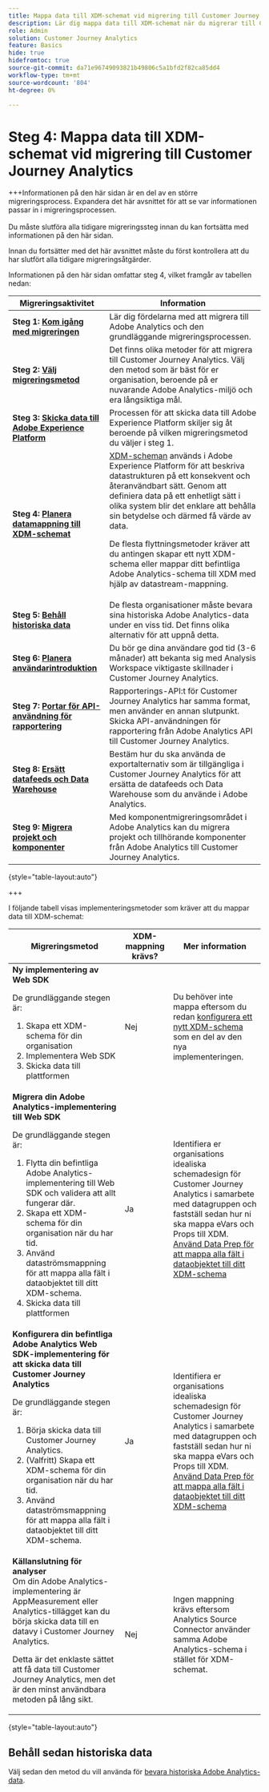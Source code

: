 ```yaml
---
title: Mappa data till XDM-schemat vid migrering till Customer Journey Analytics
description: Lär dig mappa data till XDM-schemat när du migrerar till Customer Journey Analytics
role: Admin
solution: Customer Journey Analytics
feature: Basics
hide: true
hidefromtoc: true
source-git-commit: da71e96749093821b49806c5a1bfd2f82ca85dd4
workflow-type: tm+mt
source-wordcount: '804'
ht-degree: 0%

---
```


# Steg 4: Mappa data till XDM-schemat vid migrering till Customer Journey Analytics

+++Informationen på den här sidan är en del av en större migreringsprocess. Expandera det här avsnittet för att se var informationen passar in i migreringsprocessen. </br></br>Du måste slutföra alla tidigare migreringssteg innan du kan fortsätta med informationen på den här sidan.

Innan du fortsätter med det här avsnittet måste du först kontrollera att du har slutfört alla tidigare migreringsåtgärder.

Informationen på den här sidan omfattar steg 4, vilket framgår av tabellen nedan:

| Migreringsaktivitet | Information |
|---------|----------|
| **Steg 1: [Kom igång med migreringen](/help/getting-started/cja-migration/cja-migration-getstarted.md)** | Lär dig fördelarna med att migrera till Adobe Analytics och den grundläggande migreringsprocessen. |
| **Steg 2: [Välj migreringsmetod](/help/getting-started/cja-migration/cja-migration-method.md)** | Det finns olika metoder för att migrera till Customer Journey Analytics. Välj den metod som är bäst för er organisation, beroende på er nuvarande Adobe Analytics-miljö och era långsiktiga mål. |
| **Steg 3: [Skicka data till Adobe Experience Platform](/help/getting-started/cja-migration/cja-migration-send-to-platform.md)** | Processen för att skicka data till Adobe Experience Platform skiljer sig åt beroende på vilken migreringsmetod du väljer i steg 1. |
| <span class="preview">**Steg 4: [Planera datamappning till XDM-schemat](/help/getting-started/cja-migration/cja-migration-xdm.md)**</span> | <span class="preview">[XDM-scheman](https://experienceleague.adobe.com/en/docs/experience-platform/xdm/home#xdm-schemas) används i Adobe Experience Platform för att beskriva datastrukturen på ett konsekvent och återanvändbart sätt. Genom att definiera data på ett enhetligt sätt i olika system blir det enklare att behålla sin betydelse och därmed få värde av data.<p>De flesta flyttningsmetoder kräver att du antingen skapar ett nytt XDM-schema eller mappar ditt befintliga Adobe Analytics-schema till XDM med hjälp av datastream-mappning.</p></span> |
| **Steg 5: [Behåll historiska data](/help/getting-started/cja-migration/cja-migration-historical-data.md)** | De flesta organisationer måste bevara sina historiska Adobe Analytics-data under en viss tid. Det finns olika alternativ för att uppnå detta. |
| **Steg 6: [Planera användarintroduktion](/help/getting-started/cja-migration/cja-migration-onboarding.md)** | Du bör ge dina användare god tid (3-6 månader) att bekanta sig med Analysis Workspace viktigaste skillnader i Customer Journey Analytics. |
| **Steg 7: [Portar för API-användning för rapportering](/help/getting-started/cja-migration/cja-migration-api.md)** | Rapporterings-API:t för Customer Journey Analytics har samma format, men använder en annan slutpunkt. Skicka API-användningen för rapportering från Adobe Analytics API till Customer Journey Analytics. |
| **Steg 8: [Ersätt datafeeds och Data Warehouse](/help/getting-started/cja-migration/cja-migration-export-options.md)** | Bestäm hur du ska använda de exportalternativ som är tillgängliga i Customer Journey Analytics för att ersätta de datafeeds och Data Warehouse som du använde i Adobe Analytics. |
| **Steg 9: [Migrera projekt och komponenter](/help/getting-started/cja-migration/cja-migration-projects.md)** | Med komponentmigreringsområdet i Adobe Analytics kan du migrera projekt och tillhörande komponenter från Adobe Analytics till Customer Journey Analytics. |

{style="table-layout:auto"}

+++

I följande tabell visas implementeringsmetoder som kräver att du mappar data till XDM-schemat:


| Migreringsmetod | XDM-mappning krävs? | Mer information |
|---------|----------|---------|
| **Ny implementering av Web SDK**<p>De grundläggande stegen är:</p><ol><li>Skapa ett XDM-schema för din organisation</li><li>Implementera Web SDK</li><li>Skicka data till plattformen</li></ol> | Nej | Du behöver inte mappa eftersom du redan [konfigurera ett nytt XDM-schema](https://experienceleague.adobe.com/en/docs/analytics-platform/using/cja-data-ingestion/ingest-use-guides/edge-network/aepwebsdk#set-up-a-schema) som en del av den nya implementeringen. |
| **Migrera din Adobe Analytics-implementering till Web SDK**<p>De grundläggande stegen är:</p><ol><li>Flytta din befintliga Adobe Analytics-implementering till Web SDK och validera att allt fungerar där.</li><li>Skapa ett XDM-schema för din organisation när du har tid.</li><li>Använd dataströmsmappning för att mappa alla fält i dataobjektet till ditt XDM-schema.</li><li>Skicka data till plattformen</li></ol> | Ja | Identifiera er organisations idealiska schemadesign för Customer Journey Analytics i samarbete med datagruppen och fastställ sedan hur ni ska mappa eVars och Props till XDM.</br>[Använd Data Prep för att mappa alla fält i dataobjektet till ditt XDM-schema](https://experienceleague.adobe.com/en/docs/experience-platform/data-prep/home) |
| **Konfigurera din befintliga Adobe Analytics Web SDK-implementering för att skicka data till Customer Journey Analytics**<p>De grundläggande stegen är:</p><ol><li>Börja skicka data till Customer Journey Analytics.<!-- What's involved here? Just point it at CJA? --></li><li>(Valfritt) Skapa ett XDM-schema för din organisation när du har tid.</li><li>Använd dataströmsmappning för att mappa alla fält i dataobjektet till ditt XDM-schema.</li></ol> | Ja | Identifiera er organisations idealiska schemadesign för Customer Journey Analytics i samarbete med datagruppen och fastställ sedan hur ni ska mappa eVars och Props till XDM.</br>[Använd Data Prep för att mappa alla fält i dataobjektet till ditt XDM-schema](https://experienceleague.adobe.com/en/docs/experience-platform/data-prep/home) |
| **Källanslutning för analyser**</br> Om din Adobe Analytics-implementering är AppMeasurement eller Analytics-tillägget kan du börja skicka data till en datavy i Customer Journey Analytics.<p>Detta är det enklaste sättet att få data till Customer Journey Analytics, men det är den minst användbara metoden på lång sikt.</p> | Nej | Ingen mappning krävs eftersom Analytics Source Connector använder samma Adobe Analytics-schema i stället för XDM-schemat. |

{style="table-layout:auto"}

<!-- Does it benefit the customer to do this all at the same time if they're using multiple AEP apps? If so, have multiple sections like this. Or can they do CJA first and AJO later?

### Plan data mapping for Customer Journey Analytics


### Plan data mapping for Customer Journey analytics and other Adobe Experience platform applications

-->

## Behåll sedan historiska data

Välj sedan den metod du vill använda för [bevara historiska Adobe Analytics-data](/help/getting-started/cja-migration/cja-migration-historical-data.md).